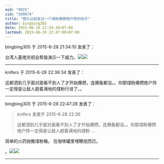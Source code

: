 ```yaml
---
aid: "9025"
zid: "599074"
title: "很久以前发过一个煤粉爆燃绝户阵的帖子"
author: bingbing305
date: 2015-06-28 21:34:10+07:00
lastmod: 2015-06-28 22:47:00+07:00
---
```


bingbing305 于 2015-6-28 21:34:10 发表了：

台湾人基佬庆祝会帮我演示一下威力。![](http://attachments01.aswetalk.org/album/201506/28/010823qun8mlegqg8dgjuq.gif)![](http://attachments01.aswetalk.org/album/201506/28/011144cks5zi7750atxsks.jpg)

---

knifers 于 2015-6-28 22:36:34 发表了：

这都洒到几乎面对面看不到人了才开始爆燃，连爆轰都没。。你那煤粉爆燃绝户阵一定得是让敌人趟着满地的煤粉行进了。。

---

bingbing305 于 2015-6-28 22:47:28 发表了：

> knifers 发表于 2015-6-28 22:36
>
> 这都洒到几乎面对面看不到人了才开始爆燃，连爆轰都没。。你那煤粉爆燃绝户阵一定得是让敌人趟着满地的煤粉 ...

简单的火药抛撒煤粉桶。 在咖啡罐里埋鞭炮而已。

。![](http://www.designmom.com/wp-content/uploads/2012/09/color-me-rad-powder.jpg)![](http://www.fmglobalreason.com/sites/default/files/UTH_Q3_2012.jpg)

---
